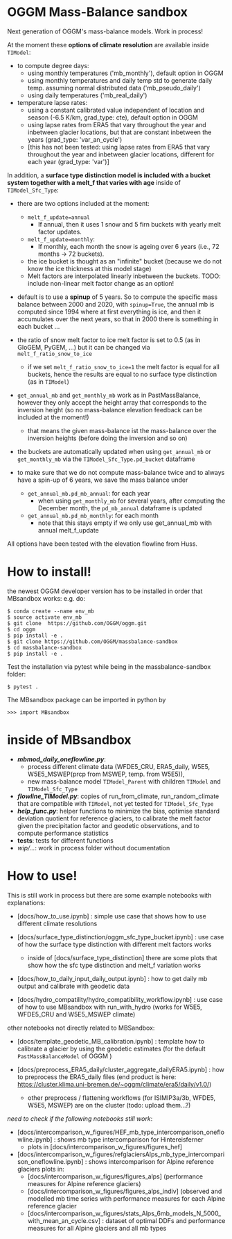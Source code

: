 # OGGM Mass-Balance sandbox

Next generation of OGGM's mass-balance models. Work in process!

At the moment these **options of climate resolution** are available inside `TIModel`:
- to compute degree days:
    - using monthly temperatures ('mb_monthly'), default option in OGGM
    - using monthly temperatures and daily temp std to generate daily temp. assuming normal distributed data ('mb_pseudo_daily')
    - using daily temperatures ('mb_real_daily')
- temperature lapse rates:
    - using a constant calibrated value independent of location and season (-6.5 K/km, grad_type: cte), default option in OGGM
    - using lapse rates from ERA5 that vary throughout the year and inbetween glacier locations, 
    but that are constant inbetween the years (grad_type: 'var_an_cycle')
    - [this has not been tested: using lapse rates from ERA5 that vary throughout the year and inbetween glacier locations, 
    different for each year (grad_type: 'var')]

In addition, a **surface type distinction model is included with a bucket system together with a melt_f that varies with age** inside of `TIModel_Sfc_Type`:
- there are two options included at the moment:
    - `melt_f_update=annual`
        - If annual, then it uses 1 snow
            and 5 firn buckets with yearly melt factor updates.
    - `melt_f_update=monthly`:
        -  If monthly, each month the snow is ageing over 6 years (i.e., 72 months -> 72 buckets).
    - the ice bucket is thought as an "infinite" bucket (because we do not know the ice thickness at this model stage)
    - Melt factors are interpolated linearly inbetween the buckets.
      TODO: include non-linear melt factor change as an option!
- default is to use a **spinup** of 5 years. So to compute the specific mass balance between 2000 and 2020, with `spinup=True`, the annual mb is computed since 1994 where at first everything is ice, and then it accumulates over the next years, so that in 2000 there is something in each bucket ...

- the ratio of snow melt factor to ice melt factor is set to 0.5 (as in GloGEM, PyGEM, ...) but it can be changed via `melt_f_ratio_snow_to_ice`
    - if we set `melt_f_ratio_snow_to_ice=1` the melt factor is equal for all buckets, hence the results are equal to no surface type distinction (as in `TIModel`)
- `get_annual_mb` and `get_monthly_mb` work as in PastMassBalance, however they only accept the height array that corresponds to the inversion height (so no mass-balance elevation feedback can be included at the moment!)
    - that means the given mass-balance ist the mass-balance over the inversion heights (before doing the inversion and so on)
- the buckets are automatically updated when using `get_annual_mb` or `get_monthly_mb` via the `TIModel_Sfc_Type.pd_bucket` dataframe 
- to make sure that we do not compute mass-balance twice and to always have a spin-up of 6 years, we save the mass balance under 
    - `get_annual_mb.pd_mb_annual`: for each year
        - when using `get_monthly_mb` for several years, after computing the December month, the `pd_mb_annual` dataframe is updated
    - `get_annual_mb.pd_mb_monthly`: for each month
        - note that this stays empty if we only use get_annual_mb with annual melt_f_update

All options have been tested with the elevation flowline from Huss. 

# How to install!
<!-- structure as in https://github.com/fmaussion/scispack and oggm/oggm -->
the newest OGGM developer version has to be installed in order that MBsandbox works:
e.g. do:

    $ conda create --name env_mb
    $ source activate env_mb
    $ git clone  https://github.com/OGGM/oggm.git
    $ cd oggm 
    $ pip install -e .
    $ git clone https://github.com/OGGM/massbalance-sandbox
    $ cd massbalance-sandbox
    $ pip install -e .

Test the installation via pytest while being in the massbalance-sandbox folder:

    $ pytest .

The MBsandbox package can be imported in python by

    >>> import MBsandbox

# inside of MBsandbox

- ***mbmod_daily_oneflowline.py***: 
    - process different climate data (WFDE5_CRU, ERA5_daily, W5E5, W5E5_MSWEP(prcp from MSWEP, temp. from W5E5)),
    - new mass-balance model `TIModel_Parent` with children `TIModel` and `TIModel_Sfc_Type`
- ***flowline_TIModel.py***: copies of run_from_climate, run_random_climate that are compatible with `TIModel`, not yet tested for `TIModel_Sfc_Type`
- ***help_func.py***: helper functions to minimize the bias, optimise standard deviation quotient for reference glaciers, to calibrate the melt factor given the precipitation factor and geodetic observations, and to compute performance statistics
- **tests**: tests for different functions
- *wip/...*: work in process folder without documentation

# How to use!
This is still work in process but there are some example notebooks with explanations: 
- [docs/how_to_use.ipynb] : simple use case that shows how to use different climate resolutions
- [docs/surface_type_distinction/oggm_sfc_type_bucket.ipynb] : use case of how the surface type distinction with different melt factors works
    - inside of [docs/surface_type_distinction] there are some plots that show how the sfc type distinction and melt_f variation works

- [docs/how_to_daily_input_daily_output.ipynb] : how to get daily mb output and calibrate with geodetic data

- [docs/hydro_compatility/hydro_compatibility_workflow.ipynb] : use case of how to use MBsandbox with run_with_hydro (works for W5E5, WFDE5_CRU and W5E5_MSWEP climate)


other notebooks not directly related to MBSandbox:
- [docs/template_geodetic_MB_calibration.ipynb] : template how to calibrate a glacier by using the geodetic estimates (for the default `PastMassBalanceModel` of OGGM )

- [docs/preprocess_ERA5_daily/cluster_aggregate_dailyERA5.ipynb] : how to preprocess the ERA5_daily files
  (end product is here: https://cluster.klima.uni-bremen.de/~oggm/climate/era5/daily/v1.0/)
    - other preprocess / flattening workflows (for ISIMIP3a/3b, WFDE5, W5E5, MSWEP) are on the cluster (todo: upload them...?)


*need to check if the following notebooks still work*:
- [docs/intercomparison_w_figures/HEF_mb_type_intercomparison_oneflowline.ipynb] : shows mb type intercomparison for Hintereisferner
    - plots in [docs/intercomparison_w_figures/figures_hef]
- [docs/intercomparison_w_figures/refglaciersAlps_mb_type_intercomparison_oneflowline.ipynb] : shows intercomparison for Alpine reference glaciers
  plots in:
    - [docs/intercomparison_w_figures/figures_alps] (performance measures for Alpine reference glaciers)
    - [docs/intercomparison_w_figures/figures_alps_indiv] (observed and modelled mb time series with performance measures for each Alpine reference glacier 
    - [docs/intercomparison_w_figures/stats_Alps_6mb_models_N_5000_with_mean_an_cycle.csv] : dataset of optimal DDFs and performance measures for all Alpine glaciers and all mb types
  


